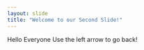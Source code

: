 ```yaml
---
layout: slide
title: "Welcome to our Second Slide!"
---
```

Hello Everyone
Use the left arrow to go back!
